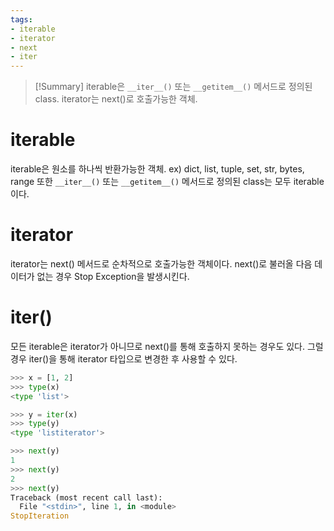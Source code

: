 ```yaml
---
tags:
- iterable
- iterator
- next
- iter
---
```


> [!Summary]
iterable은 `__iter__()` 또는 `__getitem__()` 메서드로 정의된 class.
iterator는 next()로 호출가능한 객체.

# iterable

iterable은 원소를 하나씩 반환가능한 객체. ex) dict, list, tuple, set, str, bytes, range
또한 `__iter__()` 또는 `__getitem__()` 메서드로 정의된 class는 모두 iterable이다.

# iterator

iterator는 next() 메서드로 순차적으로 호출가능한 객체이다.
next()로 불러올 다음 데이터가 없는 경우 Stop Exception을 발생시킨다.

# iter()

모든 iterable은 iterator가 아니므로 next()를 통해 호출하지 못하는 경우도 있다.
그럴 경우 iter()을 통해 iterator 타입으로 변경한 후 사용할 수 있다.
```python
>>> x = [1, 2]
>>> type(x)
<type 'list'>

>>> y = iter(x)
>>> type(y)
<type 'listiterator'>

>>> next(y)
1
>>> next(y)
2
>>> next(y)
Traceback (most recent call last):
  File "<stdin>", line 1, in <module>
StopIteration
```
